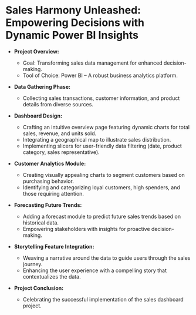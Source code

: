 # Sales Harmony Unleashed: Empowering Decisions with Dynamic Power BI Insights

- **Project Overview:**
  - Goal: Transforming sales data management for enhanced decision-making.
  - Tool of Choice: Power BI – A robust business analytics platform.

- **Data Gathering Phase:**
  - Collecting sales transactions, customer information, and product details from diverse sources.

- **Dashboard Design:**
  - Crafting an intuitive overview page featuring dynamic charts for total sales, revenue, and units sold.
  - Integrating a geographical map to illustrate sales distribution.
  - Implementing slicers for user-friendly data filtering (date, product category, sales representative).

- **Customer Analytics Module:**
  - Creating visually appealing charts to segment customers based on purchasing behavior.
  - Identifying and categorizing loyal customers, high spenders, and those requiring attention.

- **Forecasting Future Trends:**
  - Adding a forecast module to predict future sales trends based on historical data.
  - Empowering stakeholders with insights for proactive decision-making.

- **Storytelling Feature Integration:**
  - Weaving a narrative around the data to guide users through the sales journey.
  - Enhancing the user experience with a compelling story that contextualizes the data.


- **Project Conclusion:**
  - Celebrating the successful implementation of the sales dashboard project.
  
